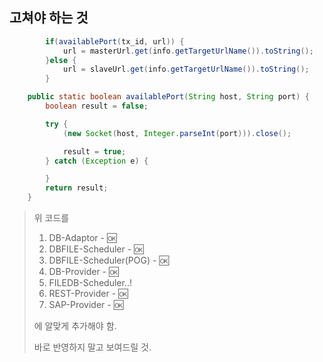 ## 고쳐야 하는 것

```java
		if(availablePort(tx_id, url)) {
			url = masterUrl.get(info.getTargetUrlName()).toString();
		}else {
			url = slaveUrl.get(info.getTargetUrlName()).toString();
		}

	public static boolean availablePort(String host, String port) {
		boolean result = false;

		try {
			(new Socket(host, Integer.parseInt(port))).close();

			result = true;
		} catch (Exception e) {

		}
		return result;
	}
```

>  위 코드를 
>
> 1.  DB-Adaptor - :ok:
> 2.  DBFILE-Scheduler - :ok:
> 3.  DBFILE-Scheduler(POG) - :ok:
> 4.  DB-Provider - :ok:
> 5.  FILEDB-Scheduler..!
> 6.  REST-Provider - :ok:
> 7.  SAP-Provider - :ok:
>
> 에 알맞게 추가해야 함.  
>
> 바로 반영하지 말고 보여드릴 것.

